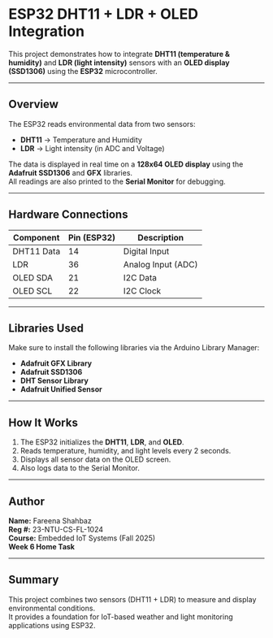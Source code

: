 # ESP32 DHT11 + LDR + OLED Integration

This project demonstrates how to integrate **DHT11 (temperature & humidity)** and **LDR (light intensity)** sensors with an **OLED display (SSD1306)** using the **ESP32** microcontroller.

---

##  Overview

The ESP32 reads environmental data from two sensors:
- **DHT11** → Temperature and Humidity
- **LDR** → Light intensity (in ADC and Voltage)

The data is displayed in real time on a **128x64 OLED display** using the **Adafruit SSD1306** and **GFX** libraries.  
All readings are also printed to the **Serial Monitor** for debugging.

---

##  Hardware Connections

| Component | Pin (ESP32) | Description |
|------------|-------------|--------------|
| DHT11 Data | 14 | Digital Input |
| LDR | 36 | Analog Input (ADC) |
| OLED SDA | 21 | I2C Data |
| OLED SCL | 22 | I2C Clock |

---

##  Libraries Used

Make sure to install the following libraries via the Arduino Library Manager:

- **Adafruit GFX Library**
- **Adafruit SSD1306**
- **DHT Sensor Library**
- **Adafruit Unified Sensor**

---

##  How It Works

1. The ESP32 initializes the **DHT11**, **LDR**, and **OLED**.
2. Reads temperature, humidity, and light levels every 2 seconds.
3. Displays all sensor data on the OLED screen.
4. Also logs data to the Serial Monitor.

---


##  Author

**Name:** Fareena Shahbaz  
**Reg #:** 23-NTU-CS-FL-1024  
**Course:** Embedded IoT Systems (Fall 2025)  
**Week 6 Home Task**

---

##  Summary

This project combines two sensors (DHT11 + LDR) to measure and display environmental conditions.  
It provides a foundation for IoT-based weather and light monitoring applications using ESP32.

